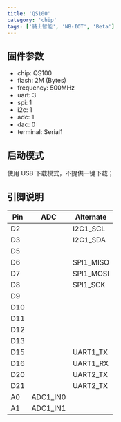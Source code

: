 ```yaml
---
title: 'QS100'
category: 'chip'
tags: ['骑士智能', 'NB-IOT', 'Beta']
---
```


## 固件参数

- chip: QS100
- flash: 2M (Bytes)
- frequency: 500MHz
- uart: 3
- spi: 1
- i2c: 1
- adc: 1
- dac: 0
- terminal: Serial1

## 启动模式

使用 USB 下载模式，不提供一键下载；

## 引脚说明

| Pin | ADC      | Alternate |
| --- | -------- | --------- |
| D2  |          | I2C1_SCL  |
| D3  |          | I2C1_SDA  |
| D5  |          |           |
| D6  |          | SPI1_MISO |
| D7  |          | SPI1_MOSI |
| D8  |          | SPI1_SCK  |
| D9  |          |           |
| D10 |          |           |
| D11 |          |           |
| D12 |          |           |
| D13 |          |           |
| D15 |          | UART1_TX  |
| D16 |          | UART1_RX  |
| D20 |          | UART2_TX  |
| D21 |          | UART2_TX  |
| A0  | ADC1_IN0 |           |
| A1  | ADC1_IN1 |           |
